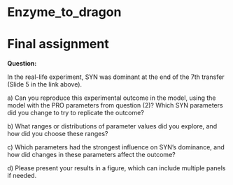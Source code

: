 # Enzyme_to_dragon
# Final assignment

**Question:**</p>
In the real-life experiment, SYN was dominant at the end of the 7th transfer (Slide 5 in the link above).</p>
a) Can you reproduce this experimental outcome in the model, using the model with the PRO parameters from question (2)? Which SYN parameters did you change to try to replicate the outcome? </p>
b) What ranges or distributions of parameter values did you explore, and how did you choose these ranges? </p>
c) Which parameters had the strongest influence on SYN’s dominance, and how did changes in these parameters affect the outcome? </p>
d) Please present your results in a figure, which can include multiple panels if needed.</p>
